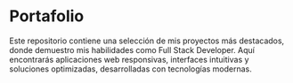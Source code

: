 # Portafolio

Este repositorio contiene una selección de mis proyectos más destacados, donde demuestro mis habilidades como Full Stack Developer. Aquí encontrarás aplicaciones web responsivas, interfaces intuitivas y soluciones optimizadas, desarrolladas con tecnologías modernas.
